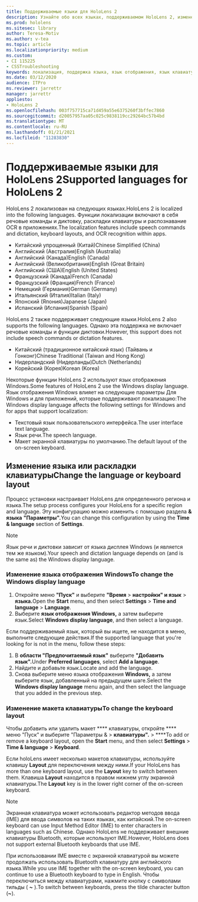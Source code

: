 ```yaml
---
title: Поддерживаемые языки для HoloLens 2
description: Узнайте обо всех языках, поддерживаемом HoloLens 2, изменении макетов клавиатуры и обновлении языка отображения Windows.
ms.prod: hololens
ms.sitesec: library
author: Teresa-Motiv
ms.author: v-tea
ms.topic: article
ms.localizationpriority: medium
ms.custom:
- CI 115225
- CSSTroubleshooting
keywords: локализация, поддержка языка, язык отображения, язык клавиатуры, IME, макет клавиатуры
ms.date: 03/12/2020
audience: ITPro
ms.reviewer: jarrettr
manager: jarrettr
appliesto:
- HoloLens 2
ms.openlocfilehash: 003f757715ca71d459a55e6375260f3bffec7860
ms.sourcegitcommit: d20057957aa05c025c9838119cc29264bc57b4bd
ms.translationtype: MT
ms.contentlocale: ru-RU
ms.lasthandoff: 01/21/2021
ms.locfileid: "11283830"
---
```

# <span data-ttu-id="85fd7-104">Поддерживаемые языки для HoloLens 2</span><span class="sxs-lookup"><span data-stu-id="85fd7-104">Supported languages for HoloLens 2</span></span>

<span data-ttu-id="85fd7-105">HoloLens 2 локализован на следующих языках.</span><span class="sxs-lookup"><span data-stu-id="85fd7-105">HoloLens 2 is localized into the following languages.</span></span> <span data-ttu-id="85fd7-106">Функции локализации включают в себя речовые команды и диктовку, раскладки клавиатуры и распознавание OCR в приложениях.</span><span class="sxs-lookup"><span data-stu-id="85fd7-106">The localization features include speech commands and dictation, keyboard layouts, and OCR recognition within apps.</span></span>

- <span data-ttu-id="85fd7-107">Китайский упрощенный (Китай)</span><span class="sxs-lookup"><span data-stu-id="85fd7-107">Chinese Simplified (China)</span></span>
- <span data-ttu-id="85fd7-108">Английский (Австралия)</span><span class="sxs-lookup"><span data-stu-id="85fd7-108">English (Australia)</span></span>
- <span data-ttu-id="85fd7-109">Английский (Канада)</span><span class="sxs-lookup"><span data-stu-id="85fd7-109">English (Canada)</span></span>
- <span data-ttu-id="85fd7-110">Английский (Великобритания)</span><span class="sxs-lookup"><span data-stu-id="85fd7-110">English (Great Britain)</span></span>
- <span data-ttu-id="85fd7-111">Английский (США)</span><span class="sxs-lookup"><span data-stu-id="85fd7-111">English (United States)</span></span>
- <span data-ttu-id="85fd7-112">Французский (Канада)</span><span class="sxs-lookup"><span data-stu-id="85fd7-112">French (Canada)</span></span>
- <span data-ttu-id="85fd7-113">Французский (Франция)</span><span class="sxs-lookup"><span data-stu-id="85fd7-113">French (France)</span></span>
- <span data-ttu-id="85fd7-114">Немецкий (Германия)</span><span class="sxs-lookup"><span data-stu-id="85fd7-114">German (Germany)</span></span>
- <span data-ttu-id="85fd7-115">Итальянский (Италия)</span><span class="sxs-lookup"><span data-stu-id="85fd7-115">Italian (Italy)</span></span>
- <span data-ttu-id="85fd7-116">Японский (Япония)</span><span class="sxs-lookup"><span data-stu-id="85fd7-116">Japanese (Japan)</span></span>
- <span data-ttu-id="85fd7-117">Испанский (Испания)</span><span class="sxs-lookup"><span data-stu-id="85fd7-117">Spanish (Spain)</span></span>

<span data-ttu-id="85fd7-118">HoloLens 2 также поддерживает следующие языки.</span><span class="sxs-lookup"><span data-stu-id="85fd7-118">HoloLens 2 also supports the following languages.</span></span> <span data-ttu-id="85fd7-119">Однако эта поддержка не включает речовые команды и функции диктовки.</span><span class="sxs-lookup"><span data-stu-id="85fd7-119">However, this support does not include speech commands or dictation features.</span></span>

- <span data-ttu-id="85fd7-120">Китайский (традиционное китайский язык) (Тайвань и Гонконг)</span><span class="sxs-lookup"><span data-stu-id="85fd7-120">Chinese Traditional (Taiwan and Hong Kong)</span></span>
- <span data-ttu-id="85fd7-121">Нидерландский (Нидерланды)</span><span class="sxs-lookup"><span data-stu-id="85fd7-121">Dutch (Netherlands)</span></span>
- <span data-ttu-id="85fd7-122">Корейский (Корея)</span><span class="sxs-lookup"><span data-stu-id="85fd7-122">Korean (Korea)</span></span>

<span data-ttu-id="85fd7-123">Некоторые функции HoloLens 2 используют язык отображения Windows.</span><span class="sxs-lookup"><span data-stu-id="85fd7-123">Some features of HoloLens 2 use the Windows display language.</span></span> <span data-ttu-id="85fd7-124">Язык отображения Windows влияет на следующие параметры Для Windows и для приложений, которые поддерживают локализацию:</span><span class="sxs-lookup"><span data-stu-id="85fd7-124">The Windows display language affects the following settings for Windows and for apps that support localization:</span></span>

- <span data-ttu-id="85fd7-125">Текстовый язык пользовательского интерфейса.</span><span class="sxs-lookup"><span data-stu-id="85fd7-125">The user interface text language.</span></span>
- <span data-ttu-id="85fd7-126">Язык речи.</span><span class="sxs-lookup"><span data-stu-id="85fd7-126">The speech language.</span></span>
- <span data-ttu-id="85fd7-127">Макет экранной клавиатуры по умолчанию.</span><span class="sxs-lookup"><span data-stu-id="85fd7-127">The default layout of the on-screen keyboard.</span></span>

## <span data-ttu-id="85fd7-128">Изменение языка или раскладки клавиатуры</span><span class="sxs-lookup"><span data-stu-id="85fd7-128">Change the language or keyboard layout</span></span>

<span data-ttu-id="85fd7-129">Процесс установки настраивает HoloLens для определенного региона и языка.</span><span class="sxs-lookup"><span data-stu-id="85fd7-129">The setup process configures your HoloLens for a specific region and language.</span></span> <span data-ttu-id="85fd7-130">Эту конфигурацию можно изменить с помощью раздела **& языка** **"Параметры".**</span><span class="sxs-lookup"><span data-stu-id="85fd7-130">You can change this configuration by using the **Time & language** section of **Settings**.</span></span>

> [!NOTE]  
> <span data-ttu-id="85fd7-131">Язык речи и диктовки зависит от языка дисплея Windows (и является тем же языком).</span><span class="sxs-lookup"><span data-stu-id="85fd7-131">Your speech and dictation language depends on (and is the same as) the Windows display language.</span></span>

### <span data-ttu-id="85fd7-132">Изменение языка отображения Windows</span><span class="sxs-lookup"><span data-stu-id="85fd7-132">To change the Windows display language</span></span>

1. <span data-ttu-id="85fd7-133">Откройте меню **"Пуск"** и выберите **"Время**  >  **настройки" и язык**  >  **языка.**</span><span class="sxs-lookup"><span data-stu-id="85fd7-133">Open the **Start** menu, and then select **Settings** > **Time and language** > **Language**.</span></span>
2. <span data-ttu-id="85fd7-134">Выберите **язык отображения Windows,** а затем выберите язык.</span><span class="sxs-lookup"><span data-stu-id="85fd7-134">Select **Windows display language**, and then select a language.</span></span>  

<span data-ttu-id="85fd7-135">Если поддерживаемый язык, который вы ищете, не находится в меню, выполните следующие действия.</span><span class="sxs-lookup"><span data-stu-id="85fd7-135">If the supported language that you're looking for is not in the menu, follow these steps:</span></span>  

1. <span data-ttu-id="85fd7-136">В **области "Предпочитаемый язык"** выберите **"Добавить язык".**</span><span class="sxs-lookup"><span data-stu-id="85fd7-136">Under **Preferred languages**, select **Add a language**.</span></span>
2. <span data-ttu-id="85fd7-137">Найдите и добавьте язык.</span><span class="sxs-lookup"><span data-stu-id="85fd7-137">Locate and add the language.</span></span>
3. <span data-ttu-id="85fd7-138">Снова выберите меню языка отображения **Windows,** а затем выберите язык, добавленный на предыдущем шаге.</span><span class="sxs-lookup"><span data-stu-id="85fd7-138">Select the **Windows display language** menu again, and then select the language that you added in the previous step.</span></span>

### <span data-ttu-id="85fd7-139">Изменение макета клавиатуры</span><span class="sxs-lookup"><span data-stu-id="85fd7-139">To change the keyboard layout</span></span>

<span data-ttu-id="85fd7-140">Чтобы добавить или удалить макет \*\*\*\* клавиатуры, откройте \*\*\*\* меню "Пуск" и выберите "Параметры &  >  **клавиатуры".**  >  \*\*\*\*</span><span class="sxs-lookup"><span data-stu-id="85fd7-140">To add or remove a keyboard layout, open the **Start** menu, and then select **Settings** > **Time & language** > **Keyboard**.</span></span>

<span data-ttu-id="85fd7-141">Если holoLens имеет несколько макетов клавиатуры, используйте клавишу **Layout** для переключения между ними.</span><span class="sxs-lookup"><span data-stu-id="85fd7-141">If your HoloLens has more than one keyboard layout, use the **Layout** key to switch between them.</span></span> <span data-ttu-id="85fd7-142">Клавиша **Layout** находится в правом нижнем углу экранной клавиатуры.</span><span class="sxs-lookup"><span data-stu-id="85fd7-142">The **Layout** key is in the lower right corner of the on-screen keyboard.</span></span>

> [!NOTE]  
> <span data-ttu-id="85fd7-143">Экранная клавиатура может использовать редактор методов ввода (IME) для ввода символов на таких языках, как китайский.</span><span class="sxs-lookup"><span data-stu-id="85fd7-143">The on-screen keyboard can use Input Method Editor (IME) to enter characters in languages such as Chinese.</span></span> <span data-ttu-id="85fd7-144">Однако HoloLens не поддерживает внешние клавиатуры Bluetooth, которые используют IME.</span><span class="sxs-lookup"><span data-stu-id="85fd7-144">However, HoloLens does not support external Bluetooth keyboards that use IME.</span></span>
>  
> <span data-ttu-id="85fd7-145">При использовании IME вместе с экранной клавиатурой вы можете продолжать использовать Bluetooth клавиатуру для английского языка.</span><span class="sxs-lookup"><span data-stu-id="85fd7-145">While you use IME together with the on-screen keyboard, you can continue to use a Bluetooth keyboard to type in English.</span></span> <span data-ttu-id="85fd7-146">Чтобы переключиться между клавиатурами, нажмите кнопку с символами тильды ( **~** ).</span><span class="sxs-lookup"><span data-stu-id="85fd7-146">To switch between keyboards, press the tilde character button (**~**).</span></span>
